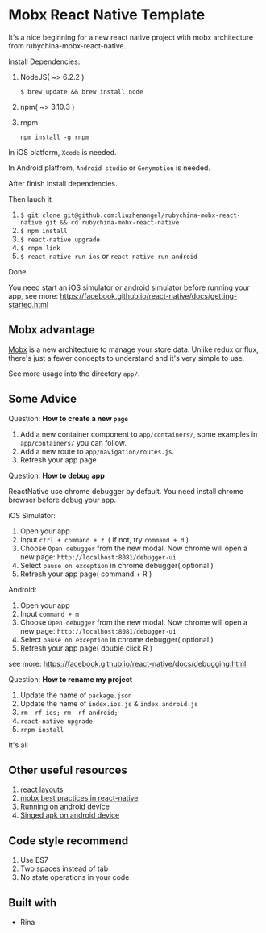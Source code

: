 # Mobx React Native Template

It's a nice beginning for a new react native project with mobx architecture from rubychina-mobx-react-native.

Install Dependencies:

1. NodeJS( ~> 6.2.2 )

   `$ brew update && brew install node`

2. npm( ~> 3.10.3 )

3. rnpm

    `npm install -g rnpm`

In iOS platform, `Xcode` is needed.

In Android platfrom, `Android studio` or `Genymotion` is needed.

After finish install dependencies.

Then lauch it

1. `$ git clone git@github.com:liuzhenangel/rubychina-mobx-react-native.git && cd rubychina-mobx-react-native`
2. `$ npm install`
3. `$ react-native upgrade`
4. `$ rnpm link`
6. `$ react-native run-ios` or `react-native run-android`

Done.

You need start an iOS simulator or android simulator before running your app, see more: https://facebook.github.io/react-native/docs/getting-started.html

## Mobx advantage

[Mobx](https://github.com/mobxjs/mobx) is a new architecture to manage your store data. Unlike redux or flux, there's just a fewer concepts to understand and it's very simple to use.

See more usage into the directory `app/`.

## Some Advice

Question: **How to create a new `page`**

1. Add a new container component to `app/containers/`, some examples in `app/containers/` you can follow.
2. Add a new route to `app/navigation/routes.js`.
3. Refresh your app page

Question: **How to debug app**

ReactNative use chrome debugger by default. You need install chrome browser before debug your app.

iOS Simulator:

1. Open your app
2. Input `ctrl + command + z `( if not, try `command + d` )
3. Choose `Open debugger` from the new modal. Now chrome will open a new page: `http://localhost:8081/debugger-ui`
4. Select `pause on exception` in chrome debugger( optional )
5. Refresh your app page( command + R )

Android:

1. Open your app
2. Input `command + m`
3. Choose `Open debugger` from the new modal. Now chrome will open a new page: `http://localhost:8081/debugger-ui`
4. Select `pause on exception` in chrome debugger( optional )
5. Refresh your app page( double click R )

see more: https://facebook.github.io/react-native/docs/debugging.html

Question: **How to rename my project**

1. Update the name of `package.json`
2. Update the name of `index.ios.js` & `index.android.js`
3. `rm -rf ios; rm -rf android;`
4. `react-native upgrade`
5. `rnpm install`

It's all


## Other useful resources

1. [react layouts](https://facebook.github.io/react-native/docs/layout-props.html)
2. [mobx best practices in react-native](http://mobxjs.github.io/mobx/best/pitfalls.html)
3. [Running on android device](http://reactnative.cn/docs/0.28/running-on-device-android.html#content)
4. [Singed apk on android device](http://reactnative.cn/docs/0.28/signed-apk-android.html#content)

## Code style recommend

1. Use ES7
2. Two spaces instead of tab
3. No state operations in your code

## Built with
* Rina
